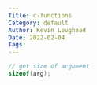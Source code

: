 ```yaml
---
Title: c-functions
Category: default
Author: Kevin Loughead
Date: 2022-02-04
Tags:
---
```


```c
// get size of argument
sizeof(arg); 
```